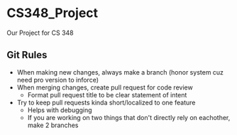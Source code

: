 # CS348_Project
Our Project for CS 348


## Git Rules
- When making new changes, always make a branch (honor system cuz need pro version to inforce)
- When merging changes, create pull request for code review
  - Format pull request title to be clear statement of intent
- Try to keep pull requests kinda short/localized to one feature
  - Helps with debugging
  - If you are working on two things that don't directly rely on eachother, make 2 branches

